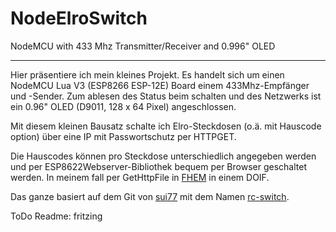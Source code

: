 # NodeElroSwitch
NodeMCU with 433 Mhz Transmitter/Receiver and 0.996" OLED

----------

Hier präsentiere ich mein kleines Projekt.
Es handelt sich um einen NodeMCU Lua V3 (ESP8266 ESP-12E) Board einem 433Mhz-Empfänger und -Sender. Zum ablesen des Status beim schalten und des Netzwerks ist ein 0.96" OLED (D9011, 128 x 64 Pixel) angeschlossen.

Mit diesem kleinen Bausatz schalte ich Elro-Steckdosen (o.ä. mit Hauscode option) über eine IP mit Passwortschutz per HTTPGET.

Die Hauscodes können pro Steckdose unterschiedlich angegeben werden und per ESP8622Webserver-Bibliothek bequem per Browser geschaltet werden. In meinem fall per GetHttpFile in [FHEM](https://fhem.de/) in einem DOIF.

Das ganze basiert auf dem Git von [sui77](https://github.com/sui77) mit dem Namen [rc-switch](https://github.com/sui77/rc-switch).

ToDo Readme:
fritzing





